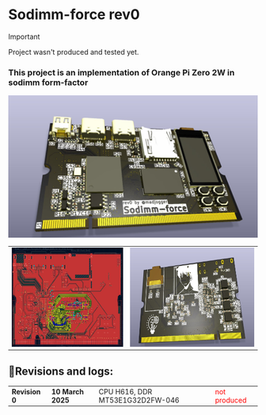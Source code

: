 # Sodimm-force rev0
> [!IMPORTANT]
> Project wasn't produced and tested yet.
### This project is an implementation of Orange Pi Zero 2W in sodimm form-factor
![alt text](image.png)
<table style="width: 100%; table-layout: fixed;">
  <tr>
    <td rowspan="4">
      <img src="image-2.png" width="360" height="200"/>
    </td>  
    <td rowspan="4">
      <img src="image-1.png" width="400" height="200"/>
    </td>  
  </tr>
</table>

## 🎲Revisions and logs:
<table>
  <tr>
    <td>
      <strong>Revision 0</strong>
    </td>   
    <td>
      <strong>10 March 2025</strong>
    </td> 
    <td>
      CPU H616, DDR MT53E1G32D2FW-046
    </td>
    <td>
      <font color="red">not produced</font>
    </td>
  </tr>
</table>